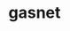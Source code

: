 ---
title: "gasnet"
layout: cache
categories: [package, v0.20.3]
meta: {"versions": ["2023.3.0"], "compilers": ["gcc@=11.1.0", "oneapi@=2023.0.0"], "oss": ["ubuntu20.04"], "platforms": ["linux"], "targets": ["ppc64le", "x86_64", "x86_64_v3"], "stacks": ["e4s", "e4s-oneapi", "e4s-power", "root"], "num_specs": 4, "num_specs_by_stack": {"e4s-power": 1, "root": 4, "e4s-oneapi": 1, "e4s": 2}}
spec_details: [{"hash": "ltyffwr5n32w4vfsvka5ou27aw3hr2d5", "compiler": "gcc@=11.1.0", "versions": ["2023.3.0"], "os": "ubuntu20.04", "platform": "linux", "target": "ppc64le", "variants": ["build_system=generic", "conduits=smp", "~cuda", "~debug", "~rocm"], "stacks": ["e4s-power", "root"], "size": "-", "tarball": "https://binaries.spack.io/releases/v0.20.3/build_cache/linux-ubuntu20.04-ppc64le/gcc-11.1.0/gasnet-2023.3.0/linux-ubuntu20.04-ppc64le-gcc-11.1.0-gasnet-2023.3.0-ltyffwr5n32w4vfsvka5ou27aw3hr2d5.spack"}, {"hash": "h4ljnw3vn6k2xcjthkpmipt6lllcrnqq", "compiler": "oneapi@=2023.0.0", "versions": ["2023.3.0"], "os": "ubuntu20.04", "platform": "linux", "target": "x86_64", "variants": ["build_system=generic", "conduits=smp", "~cuda", "~debug", "~rocm"], "stacks": ["root", "e4s-oneapi"], "size": "-", "tarball": "https://binaries.spack.io/releases/v0.20.3/build_cache/linux-ubuntu20.04-x86_64/oneapi-2023.0.0/gasnet-2023.3.0/linux-ubuntu20.04-x86_64-oneapi-2023.0.0-gasnet-2023.3.0-h4ljnw3vn6k2xcjthkpmipt6lllcrnqq.spack"}, {"hash": "rsrmytnxj5pxpqk67khjdmdqfaidwdb3", "compiler": "gcc@=11.1.0", "versions": ["2023.3.0"], "os": "ubuntu20.04", "platform": "linux", "target": "x86_64_v3", "variants": ["build_system=generic", "conduits=smp", "~cuda", "~debug", "~rocm"], "stacks": ["e4s", "root"], "size": "-", "tarball": "https://binaries.spack.io/releases/v0.20.3/build_cache/linux-ubuntu20.04-x86_64_v3/gcc-11.1.0/gasnet-2023.3.0/linux-ubuntu20.04-x86_64_v3-gcc-11.1.0-gasnet-2023.3.0-rsrmytnxj5pxpqk67khjdmdqfaidwdb3.spack"}, {"hash": "6sg5r4kohbchp5752drbhalpiv6bzfzk", "compiler": "gcc@=11.1.0", "versions": ["2023.3.0"], "os": "ubuntu20.04", "platform": "linux", "target": "x86_64_v3", "variants": ["amdgpu_target=gfx90a", "build_system=generic", "conduits=smp", "~cuda", "~debug", "+rocm"], "stacks": ["e4s", "root"], "size": "-", "tarball": "https://binaries.spack.io/releases/v0.20.3/build_cache/linux-ubuntu20.04-x86_64_v3/gcc-11.1.0/gasnet-2023.3.0/linux-ubuntu20.04-x86_64_v3-gcc-11.1.0-gasnet-2023.3.0-6sg5r4kohbchp5752drbhalpiv6bzfzk.spack"}]
---